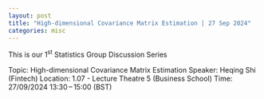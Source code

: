 ```yaml
---
layout: post
title: "High-dimensional Covariance Matrix Estimation | 27 Sep 2024"
categories: misc
---
```


This is our 1<sup>st</sup> Statistics Group Discussion Series

Topic: High-dimensional Covariance Matrix Estimation
Speaker: Heqing Shi (Fintech)
Location: 1.07 - Lecture Theatre 5 (Business School)
Time: 27/09/2024 13:30 – 15:00 (BST)